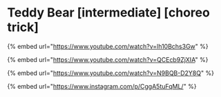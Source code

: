 # Teddy Bear \[intermediate] \[choreo trick]

{% embed url="https://www.youtube.com/watch?v=lh10Bchs3Gw" %}

{% embed url="https://www.youtube.com/watch?v=QCEcb9ZjXIA" %}

{% embed url="https://www.youtube.com/watch?v=N9BQB-D2Y8Q" %}

{% embed url="https://www.instagram.com/p/CggA5tuFqML/" %}
